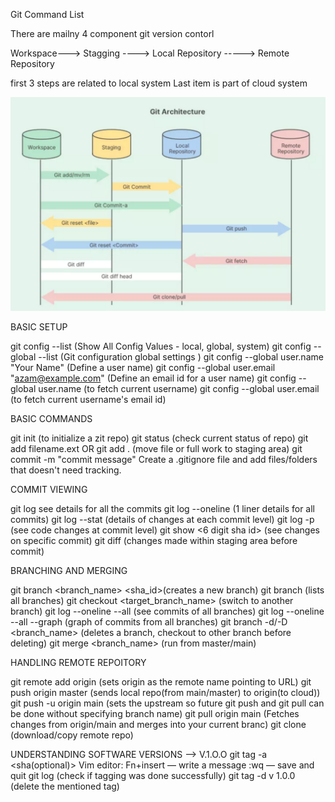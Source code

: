 Git Command List 

There are mailny 4 component git version contorl

Workspace---> Stagging ----> Local Repository -----> Remote Repository

first 3 steps are related to local system
Last item is part of cloud system

![alt text](image.png)

BASIC SETUP

git config --list (Show All Config Values - local, global, system)
git config --global --list  (Git configuration global settings )
git config --global user.name "Your Name"  (Define a user name)
git config --global user.email "azam@example.com" (Define an email id for a user name)
git config --global user.name (to fetch current username)
git config --global user.email (to fetch current username's email id)

BASIC COMMANDS

git init (to initialize a zit repo)
git status (check current status of repo)
git add filename.ext OR git add . (move file or full work to staging area)
git commit -m "commit message"
Create a .gitignore file and add files/folders that doesn't need tracking.

COMMIT VIEWING

git log see details for all the commits
git log --oneline (1 liner details for all commits)
git log --stat (details of changes at each commit level)
git log -p (see code changes at commit level)
git show <6 digit sha id> (see changes on specific commit)
git diff (changes made within staging area before commit)

BRANCHING AND MERGING

git branch <branch_name> <sha_id>(creates a new branch)
git branch (lists all branches)
git checkout <target_branch_name> (switch to another branch)
git log --oneline --all (see commits of all branches)
git log --oneline --all --graph (graph of commits from all branches)
git branch -d/-D <branch_name> (deletes a branch, checkout to other branch before deleting)
git merge <branch_name> (run from master/main)

HANDLING REMOTE REPOITORY 

git remote add origin <url> (sets origin as the remote name pointing to URL)
git push origin master (sends local repo(from main/master) to origin(to cloud))
git push -u origin main (sets the upstream so future git push and git pull can be done without specifying branch name)
git pull origin main (Fetches changes from origin/main and merges into your current branc)
git clone <url> (download/copy remote repo)

UNDERSTANDING SOFTWARE VERSIONS --> V.1.O.O
git tag -a <sha(optional)>
Vim editor:
Fn+insert — write a message
:wq — save and quit
git log (check if tagging was done successfully)
git tag -d v 1.0.0 (delete the mentioned tag)